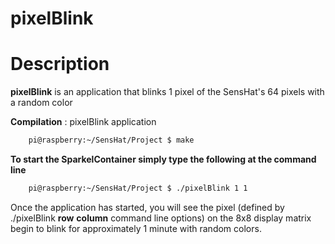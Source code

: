 # pixelBlink

# Description
**pixelBlink** is an application that blinks 1 pixel of the SensHat's 64 pixels with a random color

**Compilation** : pixelBlink application
```bash
    pi@raspberry:~/SensHat/Project $ make
```

**To start the SparkelContainer simply type the following at the command line**
```bash
    pi@raspberry:~/SensHat/Project $ ./pixelBlink 1 1
```

Once the application has started, you will see the pixel (defined by ./pixelBlink **row** **column** command line options) on the 8x8 display matrix begin to blink for approximately 1 minute with random colors.
